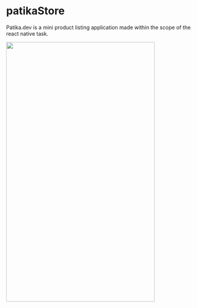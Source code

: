 # patikaStore

Patika.dev is a mini product listing application made within the scope of the react native task.

<img src = "https://user-images.githubusercontent.com/83928108/141102307-50851ca2-39b6-44c9-a3b1-ebb2be8f5225.png" width="400" height = "700">

